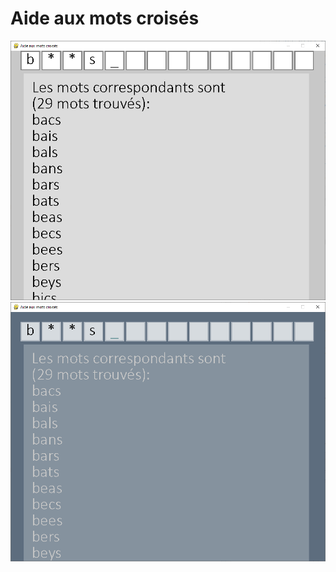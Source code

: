 # Aide aux mots croisés

![image d'une recherche du mot "b**s"](https://github.com/EtienneMaire/Aide-aux-mots-crois-s/blob/main/screenshots/screenshot0.png)
![image d'une recherche du mot "b**s"](https://github.com/EtienneMaire/Aide-aux-mots-crois-s/blob/main/screenshots/screenshot1.png)
